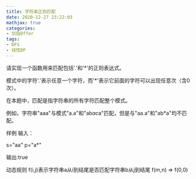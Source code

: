 ```yaml
---
title: 字符串正则匹配
date: 2020-12-27 23:22:03
mathjax: true
categories:
- 剑指Offer
tags: 
- DFS
- 线性DP
---
```


请实现一个函数用来匹配包括'.'和'*'的正则表达式。

模式中的字符'.'表示任意一个字符，而'*'表示它前面的字符可以出现任意次（含0次）。

在本题中，匹配是指字符串的所有字符匹配整个模式。

例如，字符串"aaa"与模式"a.a"和"ab*ac*a"匹配，但是与"aa.a"和"ab*a"均不匹配。

样例
输入：

s="aa"
p="a*"

输出:true

动态规则
f(i,j)表示字符串a从i到结尾是否匹配字符串b从j到结尾
f(m,n) => f(0,0)
